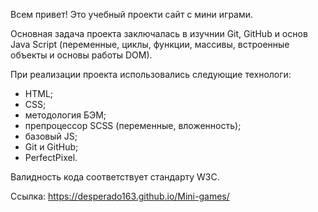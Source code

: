 Всем привет! Это учебный проекти сайт с мини играми.

Основная задача проекта заключалась в изучнии Git, GitHub и основ Java Script (переменные, циклы, функции, массивы, встроенные объекты и основы работы DOM).

При реализации проекта использовались следующие технологи:

- HTML;
- CSS;
- методология БЭМ;
- препроцессор SCSS (переменные, вложенность);
- базовый JS;
- Git и GitHub;
- PerfectPixel.

Валидность кода соответствует стандарту W3C.

Ссылка: https://desperado163.github.io/Mini-games/
